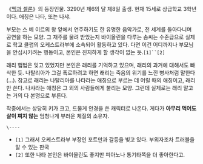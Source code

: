 《[멕과 셀론](%EB%A9%95%EA%B3%BC%20%EC%85%80%EB%A1%A0.md)》의 등장인물. 3290년 제6의 달
제8일 출생. 현재 15세로 상급학교 3학년이다. 애칭은 나타, 또는 나샤.

부모는 스 베 이르의 왕 앞에서 연주하기도 한 유명한 음악가로, 전 세계를 돌아다니며 공연을 하는 모양. 그 재주를 물려 받았는지 바이올린을
다루는 솜씨는 수준급으로 실제로 학교 클럽의 오케스트라부에 소속되어 활동하고 있다. 다면 이건 어디까지나 부모님을 안심시키려는 행동이고,
본인은 진지하게 할 생각이 없는 듯.`[1]``[2]`

래리 햅법은 잊고 있었지만 본인은 래리를 기억하고 있으며, 래리의 과거에 대해서도 빠삭한 듯. 나탈리아가 그걸 폭로하려고 하면 래리는 죽음의
위기를 느낀 병사처럼 말한다(...). 참고로 래리는 나탈리아를 나타라는 애칭으로 부르는 데 어릴 때의 애칭이고, 래리만 쓴다. 나샤라는
애칭은 그 외의 사람들에게 불리는 모양. 그런데 실제로는 래리 말고는 거의 다 본명으로 부른다.

작중에서는 상당히 키가 크고, 드물게 안경을 쓴 캐릭터로 나온다. 게다가 **아무리 먹어도 살이 찌지 않는** 엄청나게 부러운 체질의
소유자.

`\----`

  * `[1]` 그래서 오케스트라부 부장인 포트만과 갈등을 빚고 있다. 부외자조차 트러블을 알 수 있는 판국
  * `[2]` 또한 나타 본인은 바이올린도 좋지만 피아노나 통기타쪽을 더 좋아한다고.

